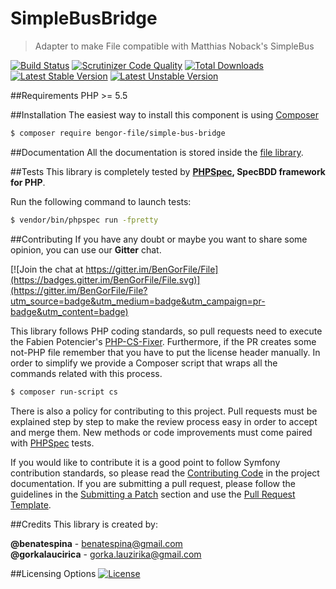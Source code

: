 # SimpleBusBridge
> Adapter to make File compatible with Matthias Noback's SimpleBus

[![Build Status](https://travis-ci.org/BenGorFile/SimpleBusBridge.svg?branch=master)](https://travis-ci.org/BenGorFile/SimpleBusBridge)
[![Scrutinizer Code Quality](https://scrutinizer-ci.com/g/BenGorFile/SimpleBusBridge/badges/quality-score.png?b=master)](https://scrutinizer-ci.com/g/BenGorFile/SimpleBusBridge/?branch=master)
[![Total Downloads](https://poser.pugx.org/bengor-file/simple-bus-bridge-bundle/downloads)](https://packagist.org/packages/bengor-file/simple-bus-bridge-bundle/)
[![Latest Stable Version](https://poser.pugx.org/bengor-file/simple-bus-bridge-bundle/v/stable.svg)](https://packagist.org/packages/bengor-file/simple-bus-bridge-bundle/)
[![Latest Unstable Version](https://poser.pugx.org/bengor-file/simple-bus-bridge-bundle/v/unstable.svg)](https://packagist.org/packages/bengor-file/simple-bus-bridge-bundle/)

##Requirements
PHP >= 5.5

##Installation
The easiest way to install this component is using [Composer][6]
```bash
$ composer require bengor-file/simple-bus-bridge
```

##Documentation
All the documentation is stored inside the [file library](https://github.com/BenGorFile/File/blob/master/docs/index.md).

##Tests
This library is completely tested by **[PHPSpec][1], SpecBDD framework for PHP**.

Run the following command to launch tests:
```bash
$ vendor/bin/phpspec run -fpretty
```

##Contributing
If you have any doubt or maybe you want to share some opinion, you can use our **Gitter** chat.

[![Join the chat at https://gitter.im/BenGorFile/File](https://badges.gitter.im/BenGorFile/File.svg)](https://gitter.im/BenGorFile/File?utm_source=badge&utm_medium=badge&utm_campaign=pr-badge&utm_content=badge)

This library follows PHP coding standards, so pull requests need to execute the Fabien Potencier's [PHP-CS-Fixer][5].
Furthermore, if the PR creates some not-PHP file remember that you have to put the license header manually. In order
to simplify we provide a Composer script that wraps all the commands related with this process.
```bash
$ composer run-script cs
```

There is also a policy for contributing to this project. Pull requests must be explained step by step to make the
review process easy in order to accept and merge them. New methods or code improvements must come paired with
[PHPSpec][1] tests.

If you would like to contribute it is a good point to follow Symfony contribution standards, so please read the
[Contributing Code][2] in the project documentation. If you are submitting a pull request, please follow the guidelines
in the [Submitting a Patch][3] section and use the [Pull Request Template][4].

##Credits
This library is created by:
>
**@benatespina** - [benatespina@gmail.com](mailto:benatespina@gmail.com)<br>
**@gorkalaucirica** - [gorka.lauzirika@gmail.com](mailto:gorka.lauzirika@gmail.com)

##Licensing Options
[![License](https://poser.pugx.org/bengor-file/simple-bus-bridge-bundle/license.svg)](https://github.com/BenGorFile/SimpleBusBridge/blob/master/LICENSE)

[1]: http://www.phpspec.net/
[2]: http://symfony.com/doc/current/contributing/code/index.html
[3]: http://symfony.com/doc/current/contributing/code/patches.html#check-list
[4]: http://symfony.com/doc/current/contributing/code/patches.html#make-a-pull-request
[5]: http://cs.sensiolabs.org/
[6]: http://getcomposer.org
